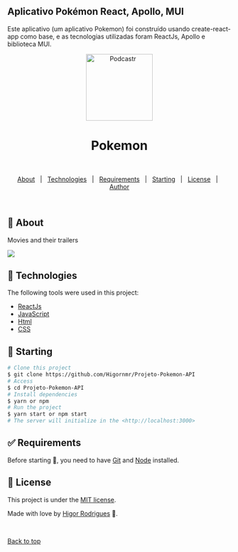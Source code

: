 ## Aplicativo Pokémon React, Apollo, MUI

Este aplicativo (um aplicativo Pokemon) foi construído usando create-react-app como base, e as tecnologias utilizadas foram ReactJs, Apollo e biblioteca MUI.

<p align="center">
   <img src="https://media.giphy.com/media/IQebREsGFRXmo/giphy.gif" alt="Podcastr" width="150"/>
</p>

<h1 align="center">Pokemon</h1>

<br>

<p align="center">
  <a href="#dart-about">About</a> &#xa0; | &#xa0; 
  <a href="#rocket-technologies">Technologies</a> &#xa0; | &#xa0;
  <a href="#white_check_mark-requirements">Requirements</a> &#xa0; | &#xa0;
  <a href="#checkered_flag-starting">Starting</a> &#xa0; | &#xa0;
  <a href="#memo-license">License</a> &#xa0; | &#xa0;
  <a href="https://github.com/Higornmr">Author</a>
</p>

<br>

## :dart: About ##

 Movies and their trailers

 <img src="https://github.com/Higornmr/Projeto-Pokemon-API/blob/master/.github/gif.gif">

## :rocket: Technologies ##

The following tools were used in this project:

- [ReactJs](https://pt-br.reactjs.org/)
- [JavaScript](https://developer.mozilla.org/pt-BR/docs/Web/JavaScript) 
- [Html](https://developer.mozilla.org/pt-BR/docs/Web/HTML/Element/html/)  
- [CSS](https://developer.mozilla.org/pt-BR/docs/Web/CSS)  

## :checkered_flag: Starting ##

```bash
# Clone this project
$ git clone https://github.com/Higornmr/Projeto-Pokemon-API
# Access
$ cd Projeto-Pokemon-API
# Install dependencies
$ yarn or npm 
# Run the project
$ yarn start or npm start 
# The server will initialize in the <http://localhost:3000>
```

## :white_check_mark: Requirements ##

Before starting :checkered_flag:, you need to have [Git](https://git-scm.com) and [Node](https://nodejs.org/en/) installed.

## :memo: License ##

This project is under the [MIT license](./LICENSE).

Made with love by [Higor Rodrigues](https://github.com/Higornmr) 🚀.


&#xa0;

<a href="#top">Back to top</a>


